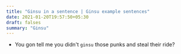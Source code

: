 ```yaml
---
title: "Ginsu in a sentence | Ginsu example sentences"
date: 2021-01-20T19:57:50+05:30
draft: falses
summary: "Ginsu"
---
```

- You gon tell me you didn't `ginsu` those punks and steal their ride?
                 
